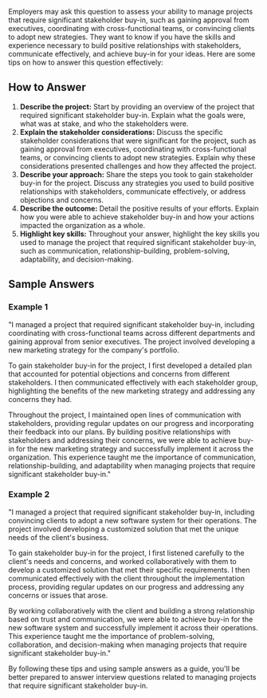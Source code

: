 
Employers may ask this question to assess your ability to manage projects that require significant stakeholder buy-in, such as gaining approval from executives, coordinating with cross-functional teams, or convincing clients to adopt new strategies. They want to know if you have the skills and experience necessary to build positive relationships with stakeholders, communicate effectively, and achieve buy-in for your ideas. Here are some tips on how to answer this question effectively:

How to Answer
-------------

1. **Describe the project:** Start by providing an overview of the project that required significant stakeholder buy-in. Explain what the goals were, what was at stake, and who the stakeholders were.
2. **Explain the stakeholder considerations:** Discuss the specific stakeholder considerations that were significant for the project, such as gaining approval from executives, coordinating with cross-functional teams, or convincing clients to adopt new strategies. Explain why these considerations presented challenges and how they affected the project.
3. **Describe your approach:** Share the steps you took to gain stakeholder buy-in for the project. Discuss any strategies you used to build positive relationships with stakeholders, communicate effectively, or address objections and concerns.
4. **Describe the outcome:** Detail the positive results of your efforts. Explain how you were able to achieve stakeholder buy-in and how your actions impacted the organization as a whole.
5. **Highlight key skills:** Throughout your answer, highlight the key skills you used to manage the project that required significant stakeholder buy-in, such as communication, relationship-building, problem-solving, adaptability, and decision-making.

Sample Answers
--------------

### Example 1

"I managed a project that required significant stakeholder buy-in, including coordinating with cross-functional teams across different departments and gaining approval from senior executives. The project involved developing a new marketing strategy for the company's portfolio.

To gain stakeholder buy-in for the project, I first developed a detailed plan that accounted for potential objections and concerns from different stakeholders. I then communicated effectively with each stakeholder group, highlighting the benefits of the new marketing strategy and addressing any concerns they had.

Throughout the project, I maintained open lines of communication with stakeholders, providing regular updates on our progress and incorporating their feedback into our plans. By building positive relationships with stakeholders and addressing their concerns, we were able to achieve buy-in for the new marketing strategy and successfully implement it across the organization. This experience taught me the importance of communication, relationship-building, and adaptability when managing projects that require significant stakeholder buy-in."

### Example 2

"I managed a project that required significant stakeholder buy-in, including convincing clients to adopt a new software system for their operations. The project involved developing a customized solution that met the unique needs of the client's business.

To gain stakeholder buy-in for the project, I first listened carefully to the client's needs and concerns, and worked collaboratively with them to develop a customized solution that met their specific requirements. I then communicated effectively with the client throughout the implementation process, providing regular updates on our progress and addressing any concerns or issues that arose.

By working collaboratively with the client and building a strong relationship based on trust and communication, we were able to achieve buy-in for the new software system and successfully implement it across their operations. This experience taught me the importance of problem-solving, collaboration, and decision-making when managing projects that require significant stakeholder buy-in."

By following these tips and using sample answers as a guide, you'll be better prepared to answer interview questions related to managing projects that require significant stakeholder buy-in.
